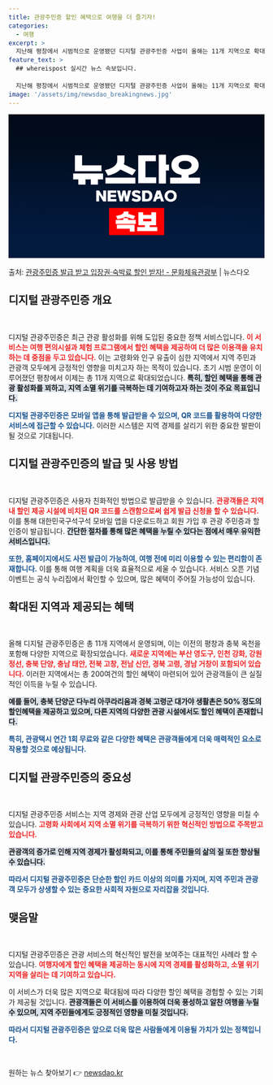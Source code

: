 ```yaml
---
title: 관광주민증 할인 혜택으로 여행을 더 즐기자!
categories:
  - 여행
excerpt: >
  지난해 평창에서 시범적으로 운영됐던 디지털 관광주민증 사업이 올해는 11개 지역으로 확대돼 보다 많은 지역에…
feature_text: >
  ## whereispost 실시간 뉴스 속보입니다.

  지난해 평창에서 시범적으로 운영됐던 디지털 관광주민증 사업이 올해는 11개 지역으로 확대돼 보다 많은 지역에…
image: '/assets/img/newsdao_breakingnews.jpg'
---
```


![뉴스다오 속보](/assets/img/newsdao_breakingnews.jpg)

<p>출처: <a href="https://newsdao.kr/2224" rel="dofollow">관광주민증 발급 받고 입장권·숙박료 할인 받자! - 문화체육관광부</a> | 뉴스다오</p>

<h2 data-ke-size="size26">디지털 관광주민증 개요</h2>

<p data-ke-size="size16">&nbsp;</p>

디지털 관광주민증은 최근 관광 활성화를 위해 도입된 중요한 정책 서비스입니다. <b><span style="color: #ee2323;">이 서비스는 여행 편의시설과 체험 프로그램에서 할인 혜택을 제공하여 더 많은 이용객을 유치하는 데 중점을 두고 있습니다.</span></b> 이는 고령화와 인구 유출이 심한 지역에서 지역 주민과 관광객 모두에게 긍정적인 영향을 미치고자 하는 목적이 있습니다. 초기 시범 운영이 이루어졌던 평창에서 이제는 총 11개 지역으로 확대되었습니다. <b><span style="background-color: #21538527;">특히, 할인 혜택을 통해 관광 활성화를 꾀하고, 지역 소멸 위기를 극복하는 데 기여하고자 하는 것이 주요 목표입니다.</span></b> 

<b><span style="color: #1a5490;">디지털 관광주민증은 모바일 앱을 통해 발급받을 수 있으며, QR 코드를 활용하여 다양한 서비스에 접근할 수 있습니다.</span></b> 이러한 시스템은 지역 경제를 살리기 위한 중요한 발판이 될 것으로 기대됩니다.

<h2 data-ke-size="size26">디지털 관광주민증의 발급 및 사용 방법</h2>

<p data-ke-size="size16">&nbsp;</p>

디지털 관광주민증은 사용자 친화적인 방법으로 발급받을 수 있습니다. <b><span style="color: #ee2323;">관광객들은 지역 내 할인 제공 시설에 비치된 QR 코드를 스캔함으로써 쉽게 발급 신청을 할 수 있습니다.</span></b> 이를 통해 대한민국구석구석 모바일 앱을 다운로드하고 회원 가입 후 관광 주민증과 할인증이 발급됩니다. <b><span style="background-color: #21538527;">간단한 절차를 통해 많은 혜택을 누릴 수 있다는 점에서 매우 유익한 서비스입니다.</span></b>

<b><span style="color: #1a5490;">또한, 홈페이지에서도 사전 발급이 가능하여, 여행 전에 미리 이용할 수 있는 편리함이 존재합니다.</span></b> 이를 통해 여행 계획을 더욱 효율적으로 세울 수 있습니다. 서비스 오픈 기념 이벤트는 공식 누리집에서 확인할 수 있으며, 많은 혜택이 주어질 가능성이 있습니다.

<h2 data-ke-size="size26">확대된 지역과 제공되는 혜택</h2>

<p data-ke-size="size16">&nbsp;</p>

올해 디지털 관광주민증은 총 11개 지역에서 운영되며, 이는 이전의 평창과 충북 옥천을 포함해 다양한 지역으로 확장되었습니다. <b><span style="color: #ee2323;">새로운 지역에는 부산 영도구, 인천 강화, 강원 정선, 충북 단양, 충남 태안, 전북 고창, 전남 신안, 경북 고령, 경남 거창이 포함되어 있습니다.</span></b> 이러한 지역에서는 총 200여건의 할인 혜택이 마련되어 있어 관광객들이 큰 실질적인 이득을 누릴 수 있습니다. 

<b><span style="background-color: #21538527;">예를 들어, 충북 단양군 다누리 아쿠라리움과 경북 고령군 대가야 생활촌은 50% 정도의 할인혜택을 제공하고 있으며, 다른 지역의 다양한 관광 시설에서도 할인 혜택이 존재합니다.</span></b> 

<b><span style="color: #1a5490;">특히, 관광택시 연간 1회 무료와 같은 다양한 혜택은 관광객들에게 더욱 매력적인 요소로 작용할 것으로 예상됩니다.</span></b>

<h2 data-ke-size="size26">디지털 관광주민증의 중요성</h2>

<p data-ke-size="size16">&nbsp;</p>

디지털 관광주민증 서비스는 지역 경제와 관광 산업 모두에게 긍정적인 영향을 미칠 수 있습니다. <b><span style="color: #ee2323;">고령화 사회에서 지역 소멸 위기를 극복하기 위한 혁신적인 방법으로 주목받고 있습니다.</span></b> 

<b><span style="background-color: #21538527;">관광객의 증가로 인해 지역 경제가 활성화되고, 이를 통해 주민들의 삶의 질 또한 향상될 수 있습니다.</span></b> 

<b><span style="color: #1a5490;">따라서 디지털 관광주민증은 단순한 할인 카드 이상의 의미를 가지며, 지역 주민과 관광객 모두가 상생할 수 있는 중요한 사회적 자원으로 자리잡을 것입니다.</span></b>

<h2 data-ke-size="size26">맺음말</h2>

<p data-ke-size="size16">&nbsp;</p>

디지털 관광주민증은 관광 서비스의 혁신적인 발전을 보여주는 대표적인 사례라 할 수 있습니다. <b><span style="color: #ee2323;">여행자에게 할인 혜택을 제공하는 동시에 지역 경제를 활성화하고, 소멸 위기 지역을 살리는 데 기여하고 있습니다.</span></b> 

이 서비스가 더욱 많은 지역으로 확대됨에 따라 다양한 할인 혜택을 경험할 수 있는 기회가 제공될 것입니다. <b><span style="background-color: #21538527;">관광객들은 이 서비스를 이용하여 더욱 풍성하고 알찬 여행을 누릴 수 있으며, 지역 주민들에게도 긍정적인 영향을 미칠 것입니다.</span></b> 

<b><span style="color: #1a5490;">따라서 디지털 관광주민증은 앞으로 더욱 많은 사람들에게 이용될 가치가 있는 정책입니다.</span></b>

<p data-ke-size="size16">&nbsp;</p>
 

원하는 뉴스 찾아보기 👉 <a href="https://newsdao.kr" rel="dofollow">newsdao.kr</a>



